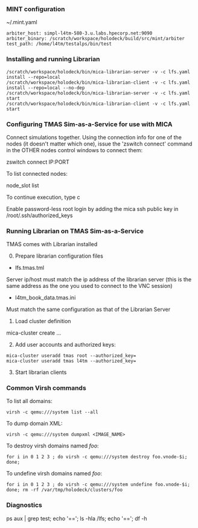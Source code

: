 ### MINT configuration

~/.mint.yaml

```
arbiter_host: simpl-l4tm-580-3.u.labs.hpecorp.net:9090
arbiter_binary: /scratch/workspace/holodeck/build/src/mint/arbiter
test_path: /home/l4tm/testalps/bin/test
```

### Installing and running Librarian

```
/scratch/workspace/holodeck/bin/mica-librarian-server -v -c lfs.yaml install --repo=local
/scratch/workspace/holodeck/bin/mica-librarian-client -v -c lfs.yaml install --repo=local --no-dep
/scratch/workspace/holodeck/bin/mica-librarian-server -v -c lfs.yaml start
/scratch/workspace/holodeck/bin/mica-librarian-client -v -c lfs.yaml start 
```


### Configuring TMAS Sim-as-a-Service for use with MICA

Connect simulations together. Using the connection info for one of the nodes 
(it doesn't matter which one), issue the 'zswitch connect' command in the 
OTHER nodes control windows to connect them:

zswitch connect IP:PORT


To list connected nodes:

node_slot list

To continue execution, type c

Enable password-less root login by adding the mica ssh public key in /root/.ssh/authorized_keys



### Running Librarian on TMAS Sim-as-a-Service

TMAS comes with Librarian installed 

0. Prepare librarian configuration files

* lfs.tmas.tml

Server ip/host must match the ip address of the librarian server (this is the 
same address as the one you used to connect to the VNC session)

* l4tm_book_data.tmas.ini 

Must match the same configuration as that of the Librarian Server

1. Load cluster definition

mica-cluster create ...

2. Add user accounts and authorized keys: 

```
mica-cluster useradd tmas root --authorized_key=
mica-cluster useradd tmas l4tm --authorized_key=
```

3. Start librarian clients 





### Common Virsh commands

To list all domains:
```
virsh -c qemu:///system list --all
```

To dump domain XML:
```
virsh -c qemu:///system dumpxml <IMAGE_NAME>
```

To destroy virsh domains named *foo*:
```
for i in 0 1 2 3 ; do virsh -c qemu:///system destroy foo.vnode-$i; done; 
```

To undefine virsh domains named *foo*:
```
for i in 0 1 2 3 ; do virsh -c qemu:///system undefine foo.vnode-$i; done; rm -rf /var/tmp/holodeck/clusters/foo
```

### Diagnostics

ps aux | grep test; echo '=\='; ls -hla /lfs; echo '=\='; df -h
